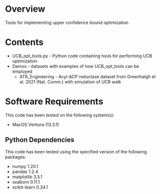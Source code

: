 # Overview 
Tools for implementing upper confidence bound optimization

# Contents
* UCB_opt_tools.py - Python code containing tools for performing UCB optimization
* Demos - datasets with examples of how UCB_opt_tools can be employed 
  * ATR_Engineering - Acyl-ACP reductase dataset from Greenhalgh et al. 2021 (Nat. Comm.) with simulation of UCB walk

# Software Requirements 
This code has been tested on the following system(s): 
 * MacOS Ventura (13.3.1)

## Python Dependencies 

This code has been tested using the specified version of the following packages: 
* numpy 1.20.1
* pandas 1.2.4
* matplotlib 3.5.1
* seaborn 0.11.1
* scikit-learn 0.24.1

  



